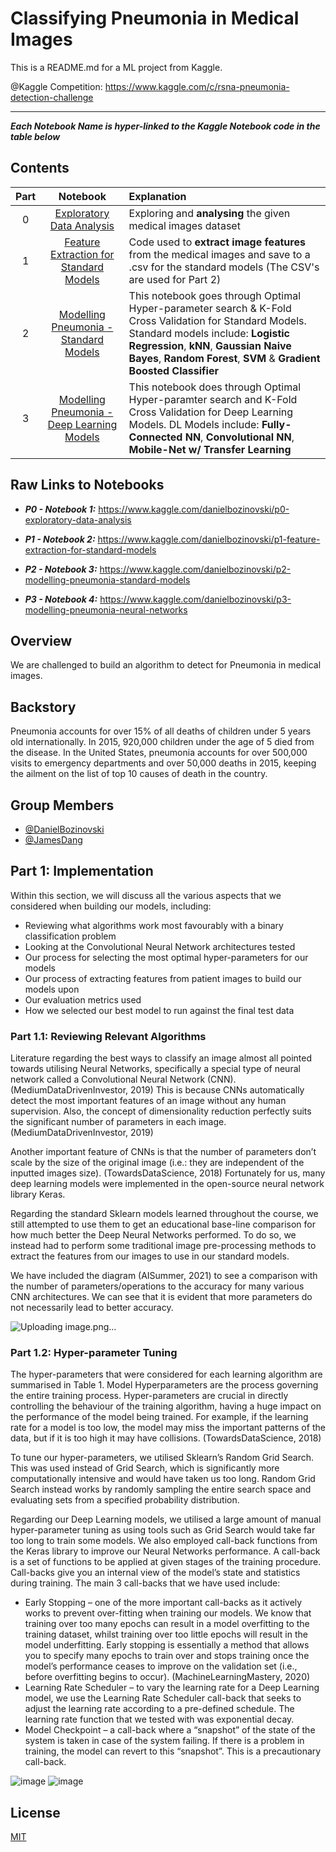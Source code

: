 # Classifying Pneumonia in Medical Images

This is a README.md for a ML project from Kaggle.

@Kaggle Competition: https://www.kaggle.com/c/rsna-pneumonia-detection-challenge

<hr>

<b><i>Each Notebook Name is hyper-linked to the Kaggle Notebook code in the table below</i></b>

## Contents

| Part |                                                           Notebook                                                           | Explanation                                                                                                                                                                                                                                                                  |
| :--: | :--------------------------------------------------------------------------------------------------------------------------: | :--------------------------------------------------------------------------------------------------------------------------------------------------------------------------------------------------------------------------------------------------------------------------- |
|  0   |              [Exploratory Data Analysis](https://www.kaggle.com/danielbozinovski/p0-exploratory-data-analysis)               | Exploring and <b>analysing</b> the given medical images dataset                                                                                                                                                                                                                         |
|  1   | [Feature Extraction for Standard Models](https://www.kaggle.com/danielbozinovski/p1-feature-extraction-for-standard-models)  | Code used to <b>extract image features</b> from the medical images and save to a .csv for the standard models (The CSV's are used for Part 2)                                                                                                                                |
|  2   |   [Modelling Pneumonia - Standard Models](https://www.kaggle.com/danielbozinovski/p2-modelling-pneumonia-standard-models)    | This notebook goes through Optimal Hyper-parameter search & K-Fold Cross Validation for Standard Models. Standard models include: <b>Logistic Regression</b>, <b>kNN</b>, <b>Gaussian Naive Bayes</b>, <b>Random Forest</b>, <b>SVM</b> & <b>Gradient Boosted Classifier</b> |
|  3   | [Modelling Pneumonia - Deep Learning Models](https://www.kaggle.com/danielbozinovski/p3-modelling-pneumonia-neural-networks) | This notebook does through Optimal Hyper-paramter search and K-Fold Cross Validation for Deep Learning Models. DL Models include: <b>Fully-Connected NN</b>, <b>Convolutional NN</b>, <b>Mobile-Net w/ Transfer Learning</b>                                                 |

## Raw Links to Notebooks

- <b><i>P0 - Notebook 1:</i></b> https://www.kaggle.com/danielbozinovski/p0-exploratory-data-analysis

- <b><i>P1 - Notebook 2:</i></b> https://www.kaggle.com/danielbozinovski/p1-feature-extraction-for-standard-models

- <b><i>P2 - Notebook 3:</i></b> https://www.kaggle.com/danielbozinovski/p2-modelling-pneumonia-standard-models

- <b><i>P3 - Notebook 4:</i></b> https://www.kaggle.com/danielbozinovski/p3-modelling-pneumonia-neural-networks

## Overview

We are challenged to build an algorithm to detect for Pneumonia in medical images.

## Backstory

Pneumonia accounts for over 15% of all deaths of children under 5 years old internationally. In 2015, 920,000 children under the age of 5 died from the disease. In the United States, pneumonia accounts for over 500,000 visits to emergency departments and over 50,000 deaths in 2015, keeping the ailment on the list of top 10 causes of death in the country.

## Group Members

- [@DanielBozinovski](https://github.com/BozinovskiDaniel)
- [@JamesDang](https://github.com/realblingy)

## Part 1: Implementation

Within this section, we will discuss all the various aspects that we considered when building our models, including:
- Reviewing what algorithms work most favourably with a binary classification problem
-	Looking at the Convolutional Neural Network architectures tested
-	Our process for selecting the most optimal hyper-parameters for our models
-	Our process of extracting features from patient images to build our models upon
-	Our evaluation metrics used
-	How we selected our best model to run against the final test data

### Part 1.1: Reviewing Relevant Algorithms

Literature regarding the best ways to classify an image almost all pointed towards utilising Neural Networks, specifically a special type of neural network called a Convolutional Neural Network (CNN). (MediumDataDrivenInvestor, 2019) This is because CNNs automatically detect the most important features of an image without any human supervision. Also, the concept of dimensionality reduction perfectly suits the significant number of parameters in each image. (MediumDataDrivenInvestor, 2019)

Another important feature of CNNs is that the number of parameters don’t scale by the size of the original image (i.e.: they are independent of the inputted images size). (TowardsDataScience, 2018) Fortunately for us, many deep learning models were implemented in the open-source neural network library Keras. 

Regarding the standard Sklearn models learned throughout the course, we still attempted to use them to get an educational base-line comparison for how much better the Deep Neural Networks performed. To do so, we instead had to perform some traditional image pre-processing methods to extract the features from our images to use in our standard models.

We have included the diagram (AISummer, 2021) to see a comparison with the number of parameters/operations to the accuracy for many various CNN architectures. We can see that it is evident that more parameters do not necessarily lead to better accuracy.

![Uploading image.png…]()


### Part 1.2: Hyper-parameter Tuning

The hyper-parameters that were considered for each learning algorithm are summarised in Table 1. Model Hyperparameters are the process governing the entire training process. Hyper-parameters are crucial in directly controlling the behaviour of the training algorithm, having a huge impact on the performance of the model being trained. For example, if the learning rate for a model is too low, the model may miss the important patterns of the data, but if it is too high it may have collisions. (TowardsDataScience, 2018)

To tune our hyper-parameters, we utilised Sklearn’s Random Grid Search. This was used instead of Grid Search, which is significantly more computationally intensive and would have taken us too long. Random Grid Search instead works by randomly sampling the entire search space and evaluating sets from a specified probability distribution.

Regarding our Deep Learning models, we utilised a large amount of manual hyper-parameter tuning as using tools such as Grid Search would take far too long to train some models. We also employed call-back functions from the Keras library to improve our Neural Networks performance. A call-back is a set of functions to be applied at given stages of the training procedure. Call-backs give you an internal view of the model’s state and statistics during training. The main 3 call-backs that we have used include:
-	Early Stopping – one of the more important call-backs as it actively works to prevent over-fitting when training our models. We know that training over too many epochs can result in a model overfitting to the training dataset, whilst training over too little epochs will result in the model underfitting. Early stopping is essentially a method that allows you to specify many epochs to train over and stops training once the model’s performance ceases to improve on the validation set (i.e., before overfitting begins to occur). (MachineLearningMastery, 2020) 
-	Learning Rate Scheduler – to vary the learning rate for a Deep Learning model, we use the Learning Rate Scheduler call-back that seeks to adjust the learning rate according to a pre-defined schedule. The learning rate function that we tested with was exponential decay.
-	Model Checkpoint – a call-back where a “snapshot” of the state of the system is taken in case of the system failing. If there is a problem in training, the model can revert to this “snapshot”. This is a precautionary call-back.

![image](https://user-images.githubusercontent.com/47773746/128126620-d0357c78-2729-4f9a-9ce3-c81d4436d5d7.png)
![image](https://user-images.githubusercontent.com/47773746/128126608-55feaeec-2564-4328-9cad-136ee5a5c24b.png)



## License

[MIT](https://choosealicense.com/licenses/mit/)
